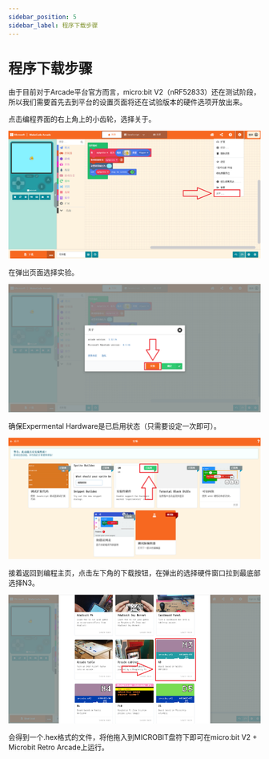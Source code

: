 ```yaml
---
sidebar_position: 5
sidebar_label: 程序下载步骤
---
```

# 程序下载步骤

由于目前对于Arcade平台官方而言，micro:bit V2（nRF52833）还在测试阶段，所以我们需要首先去到平台的设置页面将还在试验版本的硬件选项开放出来。

点击编程界面的右上角上的小齿轮，选择关于。

![](./images/microbit-retro-arcade-16.png)

在弹出页面选择实验。

![](./images/microbit-retro-arcade-17.png)

确保Expermental Hardware是已启用状态（只需要设定一次即可）。

![](./images/microbit-retro-arcade-18.png)

接着返回到编程主页，点击左下角的下载按钮，在弹出的选择硬件窗口拉到最底部选择N3。

![](./images/microbit-retro-arcade-19.png)

会得到一个.hex格式的文件，将他拖入到MICROBIT盘符下即可在micro:bit V2 + Microbit Retro Arcade上运行。
